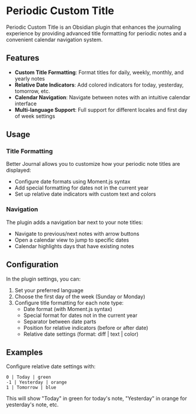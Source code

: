 # Periodic Custom Title

Periodic Custom Title is an Obsidian plugin that enhances the journaling experience by providing advanced title formatting for periodic notes and a convenient calendar navigation system.

## Features

- **Custom Title Formatting**: Format titles for daily, weekly, monthly, and yearly notes
- **Relative Date Indicators**: Add colored indicators for today, yesterday, tomorrow, etc.
- **Calendar Navigation**: Navigate between notes with an intuitive calendar interface
- **Multi-language Support**: Full support for different locales and first day of week settings

## Usage

### Title Formatting

Better Journal allows you to customize how your periodic note titles are displayed:
- Configure date formats using Moment.js syntax
- Add special formatting for dates not in the current year
- Set up relative date indicators with custom text and colors

### Navigation

The plugin adds a navigation bar next to your note titles:
- Navigate to previous/next notes with arrow buttons
- Open a calendar view to jump to specific dates
- Calendar highlights days that have existing notes

## Configuration

In the plugin settings, you can:
1. Set your preferred language
2. Choose the first day of the week (Sunday or Monday)
3. Configure title formatting for each note type:
   - Date format (with Moment.js syntax)
   - Special format for dates not in the current year
   - Separator between date parts
   - Position for relative indicators (before or after date)
   - Relative date settings (format: diff | text | color)

## Examples

Configure relative date settings with:
```
0 | Today | green
-1 | Yesterday | orange
1 | Tomorrow | blue
```

This will show "Today" in green for today's note, "Yesterday" in orange for yesterday's note, etc.
